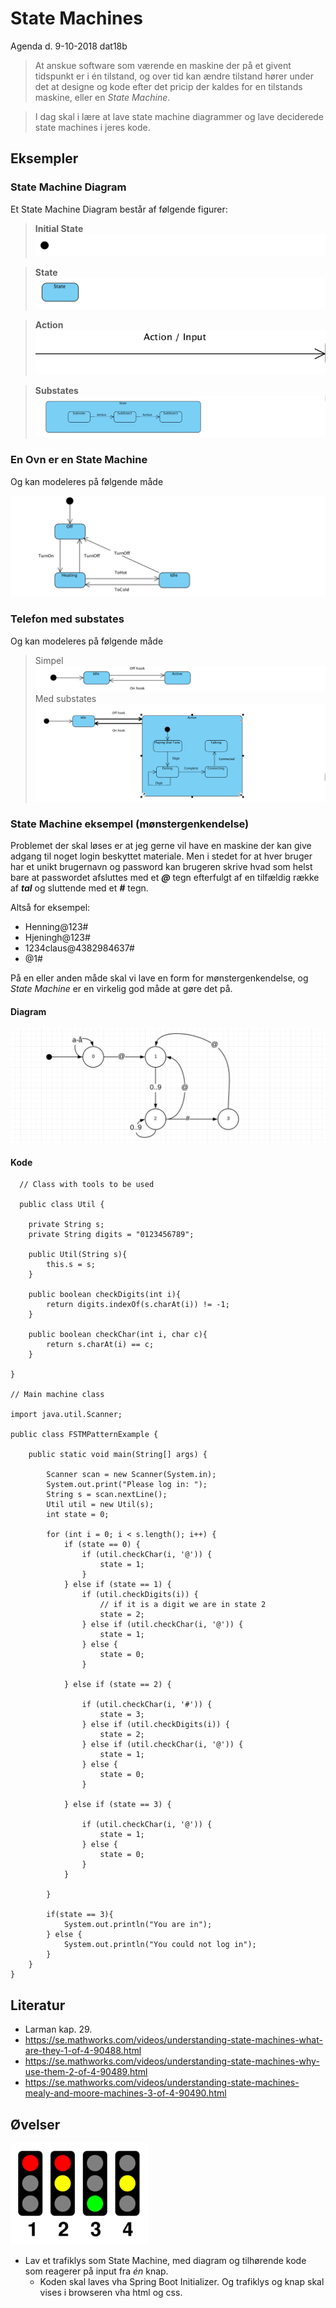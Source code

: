 # State Machines
Agenda d. 9-10-2018 dat18b

> At anskue software som værende en maskine der på et givent tidspunkt er i én tilstand, og over tid kan ændre tilstand hører under det at designe og kode efter det pricip der kaldes for en tilstands maskine, eller en _State Machine_.

> I dag skal i lære at lave state machine diagrammer og lave deciderede state machines i jeres kode.

## Eksempler
### State Machine Diagram
Et State Machine Diagram består af følgende figurer:

> **Initial State**
![](initial.png)    

> **State**
![](state.png)    

> **Action**    
![](action.png) 

> **Substates**    
![](Substates.png) 


### En Ovn er en State Machine
Og kan modeleres på følgende måde

![](ovn.png)

### Telefon med substates
Og kan modeleres på følgende måde    

> Simpel
![](telephone_simple.png)
> Med substates
![](Telephone_substates.png)

### State Machine eksempel (mønstergenkendelse)
Problemet der skal løses er at jeg gerne vil have en maskine der kan give adgang til noget login beskyttet materiale. Men i stedet for at hver bruger har et unikt brugernavn og password kan brugeren skrive hvad som helst bare at passwordet afsluttes med et **_@_** tegn efterfulgt af en tilfældig række af **_tal_** og sluttende med et **_#_** tegn. 

Altså for eksempel: 

* Henning@123#
* Hjeningh@123#
* 1234claus@4382984637#
* @1#

På en eller anden måde skal vi lave en form for mønstergenkendelse, og _State Machine_ er en virkelig god måde at gøre det på.

#### Diagram
![](statemachine.png)

#### Kode

````   
  // Class with tools to be used
  
  public class Util {

    private String s;
    private String digits = "0123456789";

    public Util(String s){
        this.s = s;
    }

    public boolean checkDigits(int i){
        return digits.indexOf(s.charAt(i)) != -1;
    }
    
    public boolean checkChar(int i, char c){
        return s.charAt(i) == c;
    }

}

// Main machine class

import java.util.Scanner;

public class FSTMPatternExample {

    public static void main(String[] args) {

        Scanner scan = new Scanner(System.in);
        System.out.print("Please log in: ");
        String s = scan.nextLine();
        Util util = new Util(s);
        int state = 0;

        for (int i = 0; i < s.length(); i++) {
            if (state == 0) {
                if (util.checkChar(i, '@')) {
                    state = 1;
                }
            } else if (state == 1) {
                if (util.checkDigits(i)) {
                    // if it is a digit we are in state 2
                    state = 2;
                } else if (util.checkChar(i, '@')) {
                    state = 1;
                } else {
                    state = 0;
                }

            } else if (state == 2) {

                if (util.checkChar(i, '#')) {
                    state = 3;
                } else if (util.checkDigits(i)) {
                    state = 2;
                } else if (util.checkChar(i, '@')) {
                    state = 1;
                } else {
                    state = 0;
                }

            } else if (state == 3) {

                if (util.checkChar(i, '@')) {
                    state = 1;
                } else {
                    state = 0;
                }
            }

        }

        if(state == 3){
            System.out.println("You are in");
        } else {
            System.out.println("You could not log in");
        }
    }
}

````   




## Literatur
* Larman kap. 29.
* https://se.mathworks.com/videos/understanding-state-machines-what-are-they-1-of-4-90488.html
* https://se.mathworks.com/videos/understanding-state-machines-why-use-them-2-of-4-90489.html
* https://se.mathworks.com/videos/understanding-state-machines-mealy-and-moore-machines-3-of-4-90490.html


## Øvelser
![](Traffic_lights_4_states.png)    
* Lav et trafiklys som State Machine, med diagram og tilhørende kode som reagerer på input fra _én_ knap.
  * Koden skal laves vha Spring Boot Initializer. Og trafiklys og knap skal vises i browseren vha html og css.


<!-- Kom på et ikke alt for kompliceret eksempel, lave et stae machine diagram og omsæt det til kode og vis det for os andre sidst på dagen. -->

